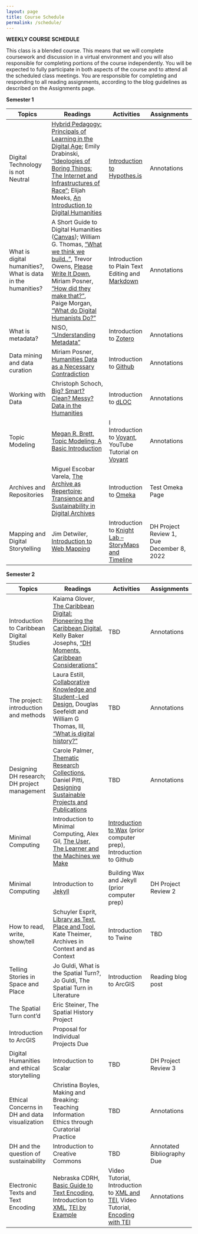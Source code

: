 ```yaml
---
layout: page
title: Course Schedule
permalink: /schedule/
---
```


__WEEKLY COURSE SCHEDULE__

This class is a blended course. This means that we will complete coursework and discussion in a virtual environment and you will also responsible for completing portions of the course independently. You will be expected to fully participate in both aspects of the course and to attend all the scheduled class meetings.  You are responsible for completing and responding to all reading assignments, according to the blog guidelines as described on the Assignments page.

__Semester 1__

|	Topics  |	Readings  |	Activities | Assignments |
| ------------ |  ---------- |  ----------- |    ---------- |
| Digital Technology is not Neutral | [Hybrid Pedagogy: Principals of Learning in the Digital Age](https://hybridpedagogy.org/bill-rights-principles-learning-digital-age/); Emily Drabinski, [“Ideologies of Boring Things: The Internet and Infrastructures of Race“](https://lareviewofbooks.org/article/ideologies-of-boring-things-the-internet-and-infrastructures-of-race/); Elijah Meeks, [An Introduction to Digital Humanities](https://youtu.be/AvZToQSX244) | [Introduction to Hypothes.is](https://web.hypothes.is/)| Annotations |
| What is digital humanities?, What is data in the humanities? | A Short Guide to Digital Humanities ([Canvas](assets/shortguide_dh.pdf)); William G. Thomas, [“What we think we build..”](http://journalofdigitalhumanities.org/1-1/what-we-think-we-will-build-and-what-we-build-in-digital-humanities-by-will-thomas/), Trevor Owens, [Please Write It Down](http://journalofdigitalhumanities.org/1-1/please-write-it-down-by-trevor-owens/), Miriam Posner, [“How did they make that?”](http://miriamposner.com/blog/how-did-they-make-that/), Paige Morgan, [“What do Digital Humanists Do?”](https://schuyleresprit.com/his115/wp-content/uploads/2021/09/What-do-digital-humanists-do.pdf) | Introduction to Plain Text Editing and [Markdown](https://programminghistorian.org/en/lessons/getting-started-with-markdown) | Annotations |
| What is metadata? | NISO, [“Understanding Metadata”](https://www.lter.uaf.edu/metadata_files/UnderstandingMetadata.pdf) | Introduction to [Zotero](https://www.zotero.org/) | Annotations |
| Data mining and data curation | Miriam Posner, [Humanities Data as a Necessary Contradiction](http://miriamposner.com/blog/humanities-data-a-necessary-contradiction/) | Introduction to [Github](https://github.com/) | Annotations |
| Working with Data | Christoph Schoch, [Big? Smart? Clean? Messy? Data in the Humanities](http://journalofdigitalhumanities.org/2-3/big-smart-clean-messy-data-in-the-humanities/) | Introduction to [dLOC](https://dloc.com/) | Annotations |
| Topic Modeling |	[Megan R. Brett, Topic Modeling: A Basic Introduction](http://journalofdigitalhumanities.org/2-1/topic-modeling-a-basic-introduction-by-megan-r-brett/) | I Introduction to [Voyant](https://voyant-tools.org/), YouTube Tutorial on [Voyant](https://www.youtube.com/watch?v=OtW5qo3Y2Sc&feature=youtu.be) | Annotations |
| Archives and Repositories | Miguel Escobar Varela, [The Archive as Repertoire: Transience and Sustainability in Digital Archives](http://www.digitalhumanities.org/dhq/vol/10/4/000269/000269.html) | Introduction to [Omeka](https://omeka.org/) | Test Omeka Page |
| Mapping and Digital Storytelling | Jim Detwiler, [Introduction to Web Mapping](https://web.archive.org/web/20100731081233/https://www.e-education.psu.edu/geog863/book/export/html/1904) | Introduction to [Knight Lab – StoryMaps and Timeline](https://knightlab.northwestern.edu/projects/) | DH Project Review 1, Due December 8, 2022|

__Semester 2__

|	Topics  |	Readings  |	Activities | Assignments |
| ------------ |  ---------- |  ----------- |    ---------- |
| Introduction to Caribbean Digital Studies |	Kaiama Glover, [The Caribbean Digital: Pioneering the Caribbean Digital](https://www.youtube.com/watch?v=LSx5ECkkNoo), Kelly Baker Josephs, [“DH Moments, Caribbean Considerations”](http://www.digitalhumanities.org/dhq/vol/13/3/000427/000427.html) | TBD | Annotations |
| The project: introduction and methods | Laura Estill, [Collaborative Knowledge and Student-Led Design](http://digitalhumanities.org:8081/dhq/vol/11/3/000320/000320.html), Douglas Seefeldt and William G Thomas, III, [“What is digital history?”](https://digitalcommons.unl.edu/cgi/viewcontent.cgi?article=1097&context=historyfacpub) | TBD | Annotations |
| Designing DH research; DH project management | Carole Palmer, [Thematic Research Collections](https://companions.digitalhumanities.org/DH/?chapter=content/9781405103213_chapter_24.html), Daniel Pitti, [Designing Sustainable Projects and Publications](https://companions.digitalhumanities.org/DH/?chapter=content/9781405103213_chapter_31.html) | TBD | Annotations |
| Minimal Computing	| Introduction to Minimal Computing,  Alex Gil, [The User, The Learner and the Machines we Make](https://go-dh.github.io/mincomp/thoughts/2015/05/21/user-vs-learner/) | [Introduction to Wax](https://minicomp.github.io/wax/) (prior computer prep), Introduction to Github
| Minimal Computing | Introduction to [Jekyll](https://jekyllrb.com/) | Building Wax and Jekyll (prior computer prep) | DH Project Review 2 |
| How to read, write, show/tell | Schuyler Esprit, [Library as Text, Place and Tool](https://schuyleresprit.com/esprit/portfolio/topography-topology-typography-the-library-as-place-text-and-tool-in-caribbean-digital-research-classrooms/), Kate Theimer, Archives in Context and as Context | Introduction to Twine | TBD |
| Telling Stories in Space and Place |	Jo Guldi, What is the Spatial Turn?, Jo Guldi, The Spatial Turn in Literature | Introduction to ArcGIS	|Reading blog post |
| The Spatial Turn cont’d |	Eric Steiner, The Spatial History Project |
Introduction to ArcGIS	| Proposal for Individual Projects Due |
| Digital Humanities and ethical storytelling | Introduction to Scalar	| TBD | 	DH Project Review 3 |
| Ethical Concerns in DH and data visualization| Christina Boyles, Making and Breaking: Teaching Information Ethics through Curatorial Practice |	TBD | Annotations |
| DH and the question of sustainability	| Introduction to Creative Commons	| TBD | 	Annotated Bibliography Due |
| Electronic Texts and Text Encoding | Nebraska CDRH, [Basic Guide to Text Encoding](https://cdrh.unl.edu/articles/basicguide), Introduction to [XML](https://tei-c.org/release/doc/tei-p5-doc/en/html/SG.html), [TEI by Example](https://teibyexample.org/tests/TBED02v00.htm) | Video Tutorial, Introduction to [XML and TEI](https://app.vidgrid.com/view/CvNo3N6ZI9Ey/?sr=vNo00R), Video Tutorial, [Encoding with TEI](https://app.vidgrid.com/view/Oe9Imd6VRiwF/?sr=QVuM6E) | Annotations |
